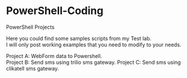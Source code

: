 # PowerShell-Coding
PowerShell Projects
  
Here you could find some samples scripts from my Test lab.  
I will only post working examples that you need to modify to your needs.  
  
Project A: WebForm data to Powershell.  
Project B: Send sms using trilio sms gateway.
Project C: Send sms using clikatell sms gateway.
